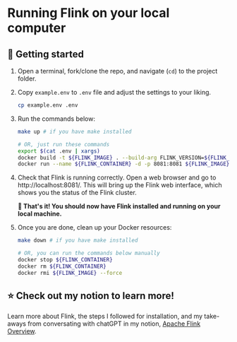 # Running Flink on your local computer

## :rocket: Getting started

1. Open a terminal, fork/clone the repo, and navigate (`cd`) to the project folder.

2. Copy `example.env` to `.env` file and adjust the settings to your liking.
    
    ```bash
    cp example.env .env
    ```

3. Run the commands below:

    ```bash
    make up # if you have make installed

    # OR, just run these commands
    export $(cat .env | xargs)
    docker build -t ${FLINK_IMAGE} . --build-arg FLINK_VERSION=${FLINK_VERSION} --build-arg SCALA_VERSION=${SCALA_VERSION}
	docker run --name ${FLINK_CONTAINER} -d -p 8081:8081 ${FLINK_IMAGE}
    ```

4. Check that Flink is running correctly. Open a web browser and go to http://localhost:8081/. This will bring up the Flink web interface, which shows you the status of the Flink cluster.

    **:tada: That's it! You should now have Flink installed and running on your local machine.**

5. Once you are done, clean up your Docker resources:

    ```bash
    make down # if you have make installed

    # OR, you can run the commands below manually
    docker stop ${FLINK_CONTAINER}
	docker rm ${FLINK_CONTAINER}
	docker rmi ${FLINK_IMAGE} --force
    ```

## :star: Check out my notion to learn more!

Learn more about Flink, the steps I followed for installation, and my take-aways from conversating with chatGPT in my notion, [Apache Flink Overview](https://schererjulie.notion.site/Apache-Flink-Overview-d39df57222164ceda09d7c4031cba5df).
